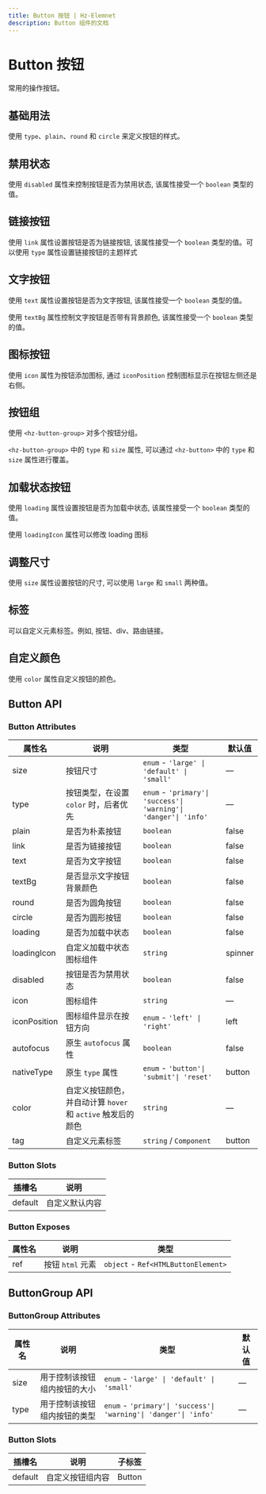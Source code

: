```yaml
---
title: Button 按钮 | Hz-Elemnet
description: Button 组件的文档
---
```


# Button 按钮

常用的操作按钮。

## 基础用法

使用 `type`、`plain`、`round` 和 `circle` 来定义按钮的样式。

<preview path="../demo/button/basic.vue" title="基础用法" description="Button 组件的基础用法"></preview>

## 禁用状态

使用 `disabled` 属性来控制按钮是否为禁用状态, 该属性接受一个 `boolean` 类型的值。

<preview path="../demo/button/disabled.vue" title="禁用状态" description="Button 组件的禁用状态"></preview>

## 链接按钮

使用 `link` 属性设置按钮是否为链接按钮, 该属性接受一个 `boolean` 类型的值。可以使用 `type` 属性设置链接按钮的主题样式

<preview path="../demo/button/link.vue" title="链接按钮" description="Button 组件的链接按钮"></preview>

## 文字按钮

使用 `text` 属性设置按钮是否为文字按钮, 该属性接受一个 `boolean` 类型的值。

使用 `textBg` 属性控制文字按钮是否带有背景颜色, 该属性接受一个 `boolean` 类型的值。

<preview path="../demo/button/text.vue" title="文字按钮" description="Button 组件的文字按钮"></preview>

## 图标按钮

使用 `icon` 属性为按钮添加图标, 通过 `iconPosition` 控制图标显示在按钮左侧还是右侧。

<preview path="../demo/button/icon.vue" title="图标按钮" description="Button 组件的图标按钮"></preview>

## 按钮组

使用 `<hz-button-group>` 对多个按钮分组。

`<hz-button-group>` 中的 `type` 和 `size` 属性, 可以通过 `<hz-button>` 中的 `type` 和 `size` 属性进行覆盖。

<preview path="../demo/button/group.vue" title="按钮组" description="Button 组件的按钮组"></preview>

## 加载状态按钮

使用 `loading` 属性设置按钮是否为加载中状态, 该属性接受一个 `boolean` 类型的值。

使用 `loadingIcon` 属性可以修改 loading 图标

<preview path="../demo/button/loading.vue" title="加载状态按钮" description="Button 组件的加载状态按钮"></preview>

## 调整尺寸

使用 `size` 属性设置按钮的尺寸, 可以使用 `large` 和 `small` 两种值。

<preview path="../demo/button/size.vue" title="调整尺寸" description="Button 组件的调整尺寸"></preview>

## 标签

可以自定义元素标签。例如, 按钮、div、路由链接。

<preview path="../demo/button/tag.vue" title="标签" description="Button 组件的标签"></preview>

## 自定义颜色

使用 `color` 属性自定义按钮的颜色。

<preview path="../demo/button/custom.vue" title="自定义颜色" description="Button 组件的自定义颜色"></preview>

## Button API

### Button Attributes

| 属性名       | 说明                                                        | 类型                                                             | 默认值  |
| ------------ | ----------------------------------------------------------- | ---------------------------------------------------------------- | ------- |
| size         | 按钮尺寸                                                    | `enum` - `'large' \| 'default' \| 'small'`                       | —       |
| type         | 按钮类型，在设置 `color` 时，后者优先                       | `enum` - `'primary'\| 'success'\| 'warning'\| 'danger'\| 'info'` | —       |
| plain        | 是否为朴素按钮                                              | `boolean`                                                        | false   |
| link         | 是否为链接按钮                                              | `boolean`                                                        | false   |
| text         | 是否为文字按钮                                              | `boolean`                                                        | false   |
| textBg       | 是否显示文字按钮背景颜色                                    | `boolean`                                                        | false   |
| round        | 是否为圆角按钮                                              | `boolean`                                                        | false   |
| circle       | 是否为圆形按钮                                              | `boolean`                                                        | false   |
| loading      | 是否为加载中状态                                            | `boolean`                                                        | false   |
| loadingIcon  | 自定义加载中状态图标组件                                    | `string`                                                         | spinner |
| disabled     | 按钮是否为禁用状态                                          | `boolean`                                                        | false   |
| icon         | 图标组件                                                    | `string`                                                         | —       |
| iconPosition | 图标组件显示在按钮方向                                      | `enum` - `'left' \| 'right'`                                     | left    |
| autofocus    | 原生 `autofocus` 属性                                       | `boolean`                                                        | false   |
| nativeType   | 原生 `type` 属性                                            | `enum` - `'button'\| 'submit'\| 'reset'`                         | button  |
| color        | 自定义按钮颜色，并自动计算 `hover` 和 `active` 触发后的颜色 | `string`                                                         | —       |
| tag          | 自定义元素标签                                              | `string` \/ `Component`                                          | button  |

### Button Slots

| 插槽名  | 说明           |
| ------- | -------------- |
| default | 自定义默认内容 |

### Button Exposes

| 属性名 | 说明             | 类型                                |
| ------ | ---------------- | ----------------------------------- |
| ref    | 按钮 `html` 元素 | `object` - `Ref<HTMLButtonElement>` |

## ButtonGroup API

### ButtonGroup Attributes

| 属性名 | 说明                         | 类型                                                             | 默认值 |
| ------ | ---------------------------- | ---------------------------------------------------------------- | ------ |
| size   | 用于控制该按钮组内按钮的大小 | `enum` - `'large' \| 'default' \| 'small'`                       | —      |
| type   | 用于控制该按钮组内按钮的类型 | `enum` - `'primary'\| 'success'\| 'warning'\| 'danger'\| 'info'` | —      |

### Button Slots

| 插槽名  | 说明             | 子标签 |
| ------- | ---------------- | ------ |
| default | 自定义按钮组内容 | Button |
